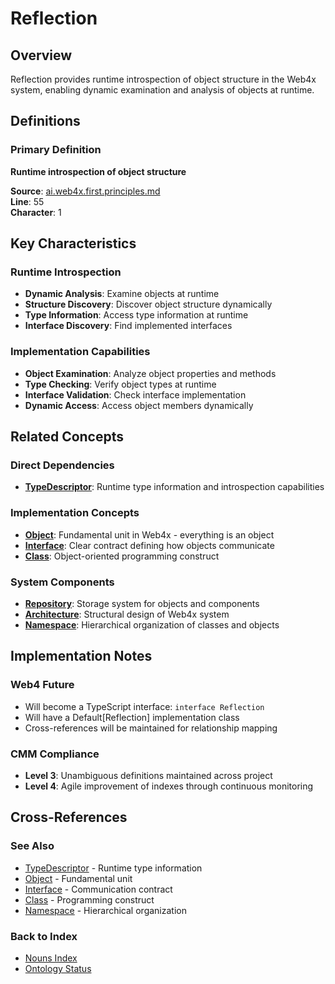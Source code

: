 # Reflection

## Overview
Reflection provides runtime introspection of object structure in the Web4x system, enabling dynamic examination and analysis of objects at runtime.

## Definitions

### Primary Definition
**Runtime introspection of object structure**

**Source**: [ai.web4x.first.principles.md](../../md-wiki/ai.web4x.first.principles.md#3-type-descriptors-and-reflection)  
**Line**: 55  
**Character**: 1

## Key Characteristics

### Runtime Introspection
- **Dynamic Analysis**: Examine objects at runtime
- **Structure Discovery**: Discover object structure dynamically
- **Type Information**: Access type information at runtime
- **Interface Discovery**: Find implemented interfaces

### Implementation Capabilities
- **Object Examination**: Analyze object properties and methods
- **Type Checking**: Verify object types at runtime
- **Interface Validation**: Check interface implementation
- **Dynamic Access**: Access object members dynamically

## Related Concepts

### Direct Dependencies
- **[TypeDescriptor](#typedescriptor)**: Runtime type information and introspection capabilities

### Implementation Concepts
- **[Object](#object)**: Fundamental unit in Web4x - everything is an object
- **[Interface](#interface)**: Clear contract defining how objects communicate
- **[Class](#class)**: Object-oriented programming construct

### System Components
- **[Repository](#repository)**: Storage system for objects and components
- **[Architecture](#architecture)**: Structural design of Web4x system
- **[Namespace](#namespace)**: Hierarchical organization of classes and objects

## Implementation Notes

### Web4 Future
- Will become a TypeScript interface: `interface Reflection`
- Will have a Default[Reflection] implementation class
- Cross-references will be maintained for relationship mapping

### CMM Compliance
- **Level 3**: Unambiguous definitions maintained across project
- **Level 4**: Agile improvement of indexes through continuous monitoring

## Cross-References

### See Also
- [TypeDescriptor](./TypeDescriptor.md) - Runtime type information
- [Object](./Object.md) - Fundamental unit
- [Interface](./Interface.md) - Communication contract
- [Class](./Class.md) - Programming construct
- [Namespace](./Namespace.md) - Hierarchical organization

### Back to Index
- [Nouns Index](../../Ontology.md/nouns.index.md)
- [Ontology Status](../../Ontology.md/ontology.status.md)
